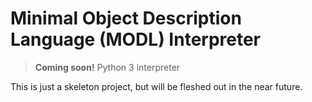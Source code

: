 # Minimal Object Description Language (MODL) Interpreter

> **Coming soon!** Python 3 interpreter


This is just a skeleton project, but will be fleshed out in the near future.
 
